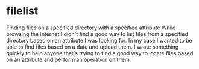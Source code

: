 # filelist
Finding files on a specified directory with a specified attribute
While browsing the internet I didn't find a good way to list files from a specified directory based on an attribute I was looking for.
In my case I wanted to be able to find files based on a date and upload them. I wrote something quickly to help anyone that's trying to find a good way to locate files based on an attribute and perform an operation on them. 
